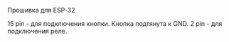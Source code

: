 Прошивка для ESP-32

15 pin - для подключения кнопки. Кнопка подтянута к GND.
2 pin - для подключения реле.
